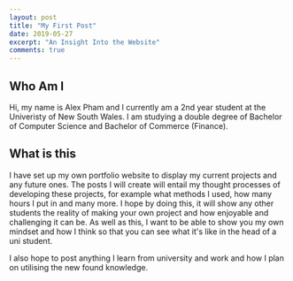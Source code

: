```yaml
---
layout: post
title: "My First Post"
date: 2019-05-27
excerpt: "An Insight Into the Website"
comments: true
---
```


## Who Am I

Hi, my name is Alex Pham and I currently am a 2nd year student at the Univeristy of New South Wales. I am studying a double degree of Bachelor of Computer Science and Bachelor of Commerce (Finance).

## What is this

I have set up my own portfolio website to display my current projects and any future ones. The posts I will create will entail my thought processes of developing these projects, for example what methods I used, how many hours I put in and many more. I hope by doing this, it will show any other students the reality of making your own project and how enjoyable and challenging it can be. As well as this, I want to be able to show you my own mindset and how I think so that you can see what it's like in the head of a uni student.

I also hope to post anything I learn from university and work and how I plan on utilising the new found knowledge.